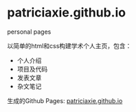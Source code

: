 # patriciaxie.github.io
personal pages

以简单的html和css构建学术个人主页，包含：
- 个人介绍
- 项目及代码
- 发表文章
- 杂文笔记

生成的Github Pages: [patriciaxie.github.io](patriciaxie.github.io)
